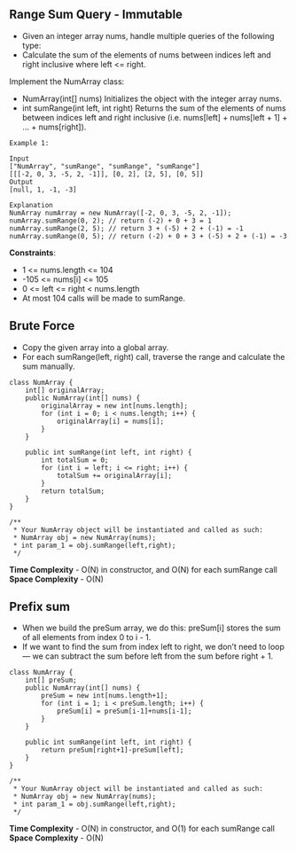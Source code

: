 ## Range Sum Query - Immutable

- Given an integer array nums, handle multiple queries of the following type:
- Calculate the sum of the elements of nums between indices left and right inclusive where left <= right.
  
Implement the NumArray class:

- NumArray(int[] nums) Initializes the object with the integer array nums.
- int sumRange(int left, int right) Returns the sum of the elements of nums between indices left and right inclusive (i.e. nums[left] + nums[left + 1] + ... + nums[right]).

```
Example 1:

Input
["NumArray", "sumRange", "sumRange", "sumRange"]
[[[-2, 0, 3, -5, 2, -1]], [0, 2], [2, 5], [0, 5]]
Output
[null, 1, -1, -3]

Explanation
NumArray numArray = new NumArray([-2, 0, 3, -5, 2, -1]);
numArray.sumRange(0, 2); // return (-2) + 0 + 3 = 1
numArray.sumRange(2, 5); // return 3 + (-5) + 2 + (-1) = -1
numArray.sumRange(0, 5); // return (-2) + 0 + 3 + (-5) + 2 + (-1) = -3
```
 
**Constraints**:

- 1 <= nums.length <= 104
- -105 <= nums[i] <= 105
- 0 <= left <= right < nums.length
- At most 104 calls will be made to sumRange.

## Brute Force

- Copy the given array into a global array.
- For each sumRange(left, right) call, traverse the range and calculate the sum manually.

```
class NumArray {
    int[] originalArray;
    public NumArray(int[] nums) {
        originalArray = new int[nums.length];
        for (int i = 0; i < nums.length; i++) {
            originalArray[i] = nums[i];
        }
    }
    
    public int sumRange(int left, int right) {
        int totalSum = 0;
        for (int i = left; i <= right; i++) {
            totalSum += originalArray[i];
        }
        return totalSum;
    }
}

/**
 * Your NumArray object will be instantiated and called as such:
 * NumArray obj = new NumArray(nums);
 * int param_1 = obj.sumRange(left,right);
 */
```

**Time Complexity** - O(N) in constructor, and O(N) for each sumRange call
**Space Complexity** - O(N)


## Prefix sum

- When we build the preSum array, we do this: preSum[i] stores the sum of all elements from index 0 to i - 1.
- If we want to find the sum from index left to right, we don’t need to loop — we can subtract the sum before left from the sum before right + 1.

```
class NumArray {
    int[] preSum;
    public NumArray(int[] nums) {
        preSum = new int[nums.length+1];
        for (int i = 1; i < preSum.length; i++) {
            preSum[i] = preSum[i-1]+nums[i-1];
        }
    }
    
    public int sumRange(int left, int right) {
        return preSum[right+1]-preSum[left];
    }
}

/**
 * Your NumArray object will be instantiated and called as such:
 * NumArray obj = new NumArray(nums);
 * int param_1 = obj.sumRange(left,right);
 */

```

**Time Complexity** - O(N) in constructor, and O(1) for each sumRange call
**Space Complexity** - O(N)
